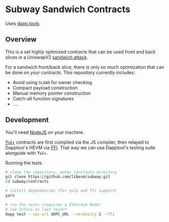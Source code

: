 # Subway Sandwich Contracts

Uses [dapp.tools](https://dapp.tools/)

## Overview

This is a set highly optimized contracts that can be used front and back slices in a UniswapV2 [sandwich attack](https://medium.com/coinmonks/defi-sandwich-attack-explain-776f6f43b2fd).

For a sandwich front/back slice, there is only so much optimization that can be done on your contracts. This repository currently includes:

- Avoid using `SLOAD` for owner checking
- Compact payload construction
- Manual memory pointer construction
- Catch-all function signatures
- ....

## Development

You'll need [NodeJS](https://nodejs.org/en/) on your machine.

[Yul+](https://fuellabs.medium.com/introducing-yul-a-new-low-level-language-for-ethereum-aa64ce89512f) contracts are first compiled via the JS compiler, then relayed to Dapptool's HEVM via [FFI](https://wiki.haskell.org/Foreign_Function_Interface). That way we can use Dapptool's testing suite alongside with Yul+.

Running the tests

```bash
# clone the repository, enter contracts directory
git clone https://github.com/libevm/subway.git
cd subway/contracts

# install dependencies (for yulp and ffi support)
yarn

# run the tests (requires a Ethereum Node)
# use Infura as last resort
dapp test --rpc-url $RPC_URL --verbosity 2 --ffi
```